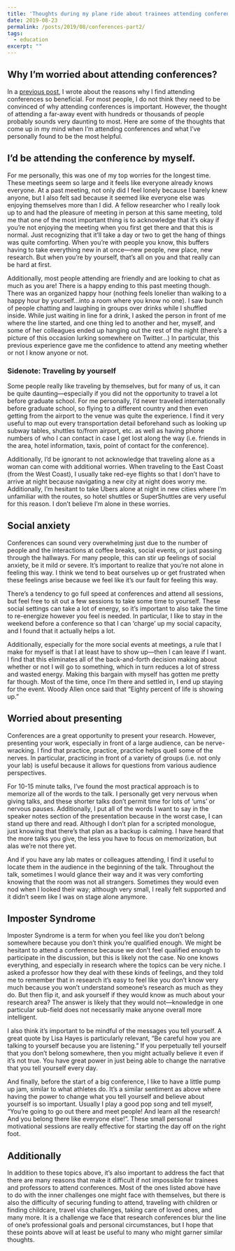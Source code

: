 ```yaml
---
title: 'Thoughts during my plane ride about trainees attending conferences (Part II)'
date: 2019-08-23
permalink: /posts/2019/08/conferences-part2/
tags:
  - education
excerpt: ""
---
```



## Why I’m worried about attending conferences?

In a [previous post](https://ruthjohnson95.github.io/posts/2019/08/conferences-part1/), I wrote about the reasons why I find attending conferences so beneficial. For most people, I do not think they need to be convinced of why attending conferences is important. However, the thought of attending a far-away event with hundreds or thousands of people probably sounds very daunting to most. Here are some of the thoughts that come up in my mind when I’m attending conferences and what I’ve personally found to be the most helpful. 

## I’d be attending the conference by myself. 

For me personally, this was one of my top worries for the longest time. These meetings seem so large and it feels like everyone already knows everyone. At a past meeting, not only did I feel lonely because I barely knew anyone, but I also felt sad because it seemed like everyone else was enjoying themselves more than I did. A fellow researcher who I really look up to and had the pleasure of meeting in person at this same meeting, told me that one of the most important thing is to acknowledge that it’s okay if you’re not enjoying the meeting when you first get there and that this is normal. Just recognizing that it’ll take a day or two to get the hang of things was quite comforting. When you’re with people you know, this buffers having to take everything new in at once—new people, new place, new research. But when you’re by yourself, that’s all on you and that really can be hard at first. 

Additionally, most people attending are friendly and are looking to chat as much as you are! There is a happy ending to this past meeting though. There was an organized happy hour (nothing feels lonelier than walking to a happy hour by yourself…into a room where you know no one). I saw bunch of people chatting and laughing in groups over drinks while I shuffled inside. While just waiting in line for a drink, I asked the person in front of me where the line started, and one thing led to another and her, myself, and some of her colleagues ended up hanging out the rest of the night (there’s a picture of this occasion lurking somewhere on Twitter…) In particular, this previous experience gave me the confidence to attend any meeting whether or not I know anyone or not.

### Sidenote: Traveling by yourself  

Some people really like traveling by themselves, but for many of us, it can be quite daunting—especially if you did not the opportunity to travel a lot before graduate school. For me personally, I’d never traveled internationally before graduate school, so flying to a different country and then even getting from the airport to the venue was quite the experience. I find it very useful to map out every transportation detail beforehand such as looking up subway tables, shuttles to/from airport, etc. as well as having phone numbers of who I can contact in case I get lost along the way (i.e. friends in the area, hotel information, taxis, point of contact for the conference).  

Additionally, I’d be ignorant to not acknowledge that traveling alone as a woman can come with additional worries. When traveling to the East Coast (from the West Coast), I usually take red-eye flights so that I don’t have to arrive at night because navigating a new city at night does worry me. Additionally, I’m hesitant to take Ubers alone at night in new cities where I’m unfamiliar with the routes, so hotel shuttles or SuperShuttles are very useful for this reason. I don’t believe I’m alone in these worries.     
 
## Social anxiety

Conferences can sound very overwhelming just due to the number of people and the interactions at coffee breaks, social events, or just passing through the hallways. For many people, this can stir up feelings of social anxiety, be it mild or severe. It’s important to realize that you’re not alone in feeling this way. I think we tend to beat ourselves up or get frustrated when these feelings arise because we feel like it’s our fault for feeling this way.

There’s a tendency to go full speed at conferences and attend all sessions, but feel free to sit out a few sessions to take some time to yourself. These social settings can take a lot of energy, so it’s important to also take the time to re-energize however you feel is needed. In particular, I like to stay in the weekend before a conference so that I can ‘charge’ up my social capacity, and I found that it actually helps a lot. 

Additionally, especially for the more social events at meetings, a rule that I make for myself is that I at least have to show up—then I can leave if I want. I find that this eliminates all of the back-and-forth decision making about whether or not I will go to something, which in turn reduces a lot of stress and wasted energy. Making this bargain with myself has gotten me pretty far though. Most of the time, once I’m there and settled in, I end up staying for the event. Woody Allen once said that “Eighty percent of life is showing up.” 

## Worried about presenting 

Conferences are a great opportunity to present your research. However, presenting your work, especially in front of a large audience, can be nerve-wracking. I find that practice, practice, practice helps quell some of the nerves. In particular, practicing in front of a variety of groups (i.e. not only your lab) is useful because it allows for questions from various audience perspectives. 

For 10-15 minute talks, I’ve found the most practical approach is to memorize all of the words to the talk. I personally get very nervous when giving talks, and these shorter talks don’t permit time for lots of ‘ums’ or nervous pauses. Additionally, I put all of the words I want to say in the speaker notes section of the presentation because in the worst case, I can stand up there and read. Although I don’t plan for a scripted monologue, just knowing that there’s that plan as a backup is calming. I have heard that the more talks you give, the less you have to focus on memorization, but alas we’re not there yet. 

And if you have any lab mates or colleagues attending, I find it useful to locate them in the audience in the beginning of the talk. Throughout the talk, sometimes I would glance their way and it was very comforting knowing that the room was not all strangers. Sometimes they would even nod when I looked their way; although very small, I really felt supported and it didn’t seem like I was on stage alone anymore. 

## Imposter Syndrome

Imposter Syndrome is a term for when you feel like you don’t belong somewhere because you don’t think you’re qualified enough. We might be hesitant to attend a conference because we don’t feel qualified enough to participate in the discussion, but this is likely not the case. No one knows everything, and especially in research where the topics can be very niche. I asked a professor how they deal with these kinds of feelings, and they told me to remember that in research it’s easy to feel like you don’t know very much because you won’t understand someone’s research as much as they do. But then flip it, and ask yourself if they would know as much about your research area? The answer is likely that they would not—knowledge in one particular sub-field does not necessarily make anyone overall more intelligent. 

I also think it’s important to be mindful of the messages you tell yourself. A great quote by Lisa Hayes is particularly relevant, “Be careful how you are talking to yourself because you are listening.” If you perpetually tell yourself that you don’t belong somewhere, then you might actually believe it even if it’s not true. You have great power in just being able to change the narrative that you tell yourself every day.  

And finally, before the start of a big conference, I like to have a little pump up jam, similar to what athletes do. It’s a similar sentiment as above where having the power to change what you tell yourself and believe about yourself is so important. Usually I play a good pop song and tell myself, “You’re going to go out there and meet people! And learn all the research! And you belong there like everyone else!”. These small personal motivational sessions are really effective for starting the day off on the right foot. 


## Additionally

In addition to these topics above, it’s also important to address the fact that there are many reasons that make it difficult if not impossible for trainees and professors to attend conferences. Most of the ones listed above have to do with the inner challenges one might face with themselves, but there is also the difficulty of securing funding to attend, traveling with children or finding childcare, travel visa challenges, taking care of loved ones, and many more. It is a challenge we face that research conferences blur the line of one’s professional goals and personal circumstances, but I hope that these points above will at least be useful to many who might garner similar thoughts.   


